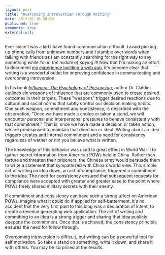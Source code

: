 ```yaml
---
layout: post
title: "Overcoming Introversion Through Writing"
date: 2013-02-16 00:00
published: true
comments: true
external-url:
---
```

Ever since I was a kid I have found communication difficult. I avoid picking up phone calls from unknown numbers and I stumble over words when talking with friends as I am constantly searching for the right way to say something _while I'm in the middle of saying it!_ Now that I'm making an effort to document [my experience building a web app](/2013/01/27/starting-the-5-dollars-web-app-challenge), it's become clear that writing is a wonderful outlet for improving confidence in communicating and overcoming introversion.

In his book _[Influence: The Psychology of Persuasion](http://www.amazon.com/Influence-Psychology-Persuasion-Business-Essentials/dp/006124189X)_, author Dr. Cialdini outlines six weapons of influence that are commonly used to create desired outcomes in their targets. These "weapons" trigger desired reactions due to cultural and social norms that subtly control our decision making habits. One such weapon, commitment and consistency, is described with the observation, "Once we have made a choice or taken a stand, we will encounter personal and interpersonal pressures to behave consistently with that commitment." That is, once we have made a decision or taken action, we are predisposed to maintain that direction or ideal. Writing about an idea triggers creates and internal commitment and a need for consistency regardless of wether or not you believe what is written. 

The knowledge of this behavior was used to great effect in World War II to gather secret information from American POWs held in China. Rather than torture and threaten their prisoners, the Chinese army would persuade them to write a statement that sympathized with China's world view. This simple act of writing an idea down, an act of compliance, triggered a commitment to the idea. The need for consistency ensured that subsequent requests for compliance were accepted with greater and greater ease to the point where POWs freely shared military secrets with their enemy.

If commitment and consistency can have such a strong affect on American POWs, imagine what it could do if applied for self-betterment. It's no accident that the very first post to this blog was a declaration of intent, to create a revenue generating web application. The act of writing and committing to an idea is a strong trigger and sharing that idea publicly deepens the commitment. Once that is achieved, the consistency principle ensures the need for follow through.

Overcoming introversion is difficult, but writing can be a powerful tool for self motivation. So take a stand on something, write it down, and share it with others. You may be surprised at the results.

